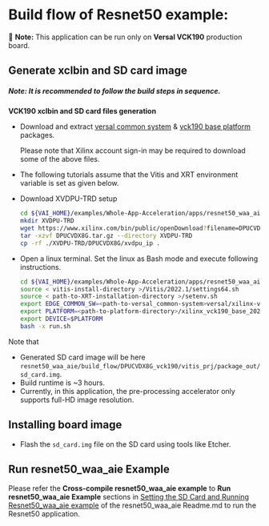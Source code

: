 # Build flow of Resnet50 example: 
:pushpin: **Note:** This application can be run only on **Versal VCK190** production board.

## Generate xclbin and SD card image

##### **Note:** It is recommended to follow the build steps in sequence.

**VCK190 xclbin and SD card files generation**
* Download and extract [versal common system](https://www.xilinx.com/member/forms/download/xef.html?filename=xilinx-versal-common-v2022.1_04191534.tar.gz) & [vck190 base platform](https://www.xilinx.com/member/forms/download/design-license-vck190-base-xef.html?filename=xilinx_vck190_base_202210_1.zip) packages.

    Please note that Xilinx account sign-in may be required to download some of the above files.

* The following tutorials assume that the Vitis and XRT environment variable is set as given below.

* Download XVDPU-TRD setup
    ```sh
    cd ${VAI_HOME}/examples/Whole-App-Acceleration/apps/resnet50_waa_aie/build_flow/DPUCVDX8G_vck190
    mkdir XVDPU-TRD
    wget https://www.xilinx.com/bin/public/openDownload?filename=DPUCVDX8G.tar.gz
    tar -xzvf DPUCVDX8G.tar.gz --directory XVDPU-TRD
    cp -rf ./XVDPU-TRD/DPUCVDX8G/xvdpu_ip .
    ```

* Open a linux terminal. Set the linux as Bash mode and execute following instructions.
    ```sh
    cd ${VAI_HOME}/examples/Whole-App-Acceleration/apps/resnet50_waa_aie/build_flow/DPUCVDX8G_vck190
    source < vitis-install-directory >/Vitis/2022.1/settings64.sh
    source < path-to-XRT-installation-directory >/setenv.sh
    export EDGE_COMMON_SW=<path-to-versal_common-system>versal/xilinx-versal-common-v2022.1
    export PLATFORM=<path-to-platform-directory>/xilinx_vck190_base_202210_1/xilinx_vck190_base_202210_1.xpfm
    export DEVICE=$PLATFORM
    bash -x run.sh
    ```
Note that 
- Generated SD card image will be here `resnet50_waa_aie/build_flow/DPUCVDX8G_vck190/vitis_prj/package_out/sd_card.img`.
- Build runtime is ~3 hours.
- Currently, in this application, the pre-processing accelerator only supports full-HD image resolution.

## Installing board image
- Flash the `sd_card.img` file on the SD card using tools like Etcher.

## Run resnet50_waa_aie Example
Please refer the **Cross-compile resnet50_waa_aie example** to **Run resnet50_waa_aie Example** sections in [Setting the SD Card and Running Resnet50_waa_aie example](../../README.md#setting-the-sd-card-and-running-resnet50-example) of the resnet50_waa_aie Readme.md to run the Resnet50 application.
